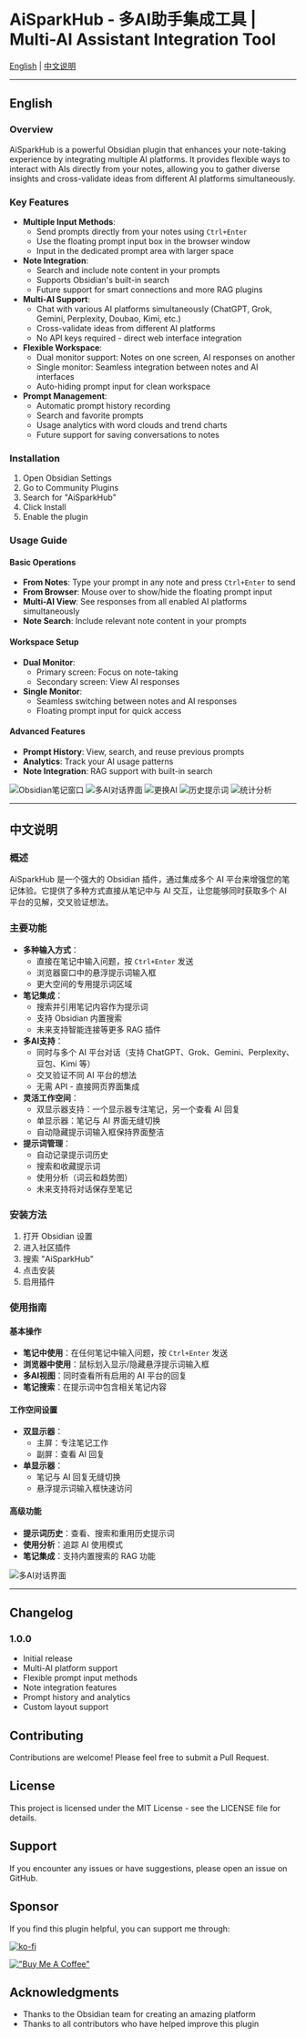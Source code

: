 # AiSparkHub - 多AI助手集成工具 | Multi-AI Assistant Integration Tool

[English](#english) | [中文说明](#chinese)

---

<a name="english"></a>
## English

### Overview
AiSparkHub is a powerful Obsidian plugin that enhances your note-taking experience by integrating multiple AI platforms. It provides flexible ways to interact with AIs directly from your notes, allowing you to gather diverse insights and cross-validate ideas from different AI platforms simultaneously.

### Key Features
- **Multiple Input Methods**:
  - Send prompts directly from your notes using `Ctrl+Enter`
  - Use the floating prompt input box in the browser window
  - Input in the dedicated prompt area with larger space
- **Note Integration**:
  - Search and include note content in your prompts
  - Supports Obsidian's built-in search
  - Future support for smart connections and more RAG plugins
- **Multi-AI Support**: 
  - Chat with various AI platforms simultaneously (ChatGPT, Grok, Gemini, Perplexity, Doubao, Kimi, etc.)
  - Cross-validate ideas from different AI platforms
  - No API keys required - direct web interface integration
- **Flexible Workspace**:
  - Dual monitor support: Notes on one screen, AI responses on another
  - Single monitor: Seamless integration between notes and AI interfaces
  - Auto-hiding prompt input for clean workspace
- **Prompt Management**:
  - Automatic prompt history recording
  - Search and favorite prompts
  - Usage analytics with word clouds and trend charts
  - Future support for saving conversations to notes

### Installation
1. Open Obsidian Settings
2. Go to Community Plugins
3. Search for "AiSparkHub"
4. Click Install
5. Enable the plugin

### Usage Guide

#### Basic Operations
- **From Notes**: Type your prompt in any note and press `Ctrl+Enter` to send
- **From Browser**: Mouse over to show/hide the floating prompt input
- **Multi-AI View**: See responses from all enabled AI platforms simultaneously
- **Note Search**: Include relevant note content in your prompts

#### Workspace Setup
- **Dual Monitor**: 
  - Primary screen: Focus on note-taking
  - Secondary screen: View AI responses
- **Single Monitor**: 
  - Seamless switching between notes and AI responses
  - Floating prompt input for quick access

#### Advanced Features
- **Prompt History**: View, search, and reuse previous prompts
- **Analytics**: Track your AI usage patterns
- **Note Integration**: RAG support with built-in search

![Obsidian笔记窗口](images/1.png)
![多AI对话界面](images/2.png)
![更换AI](images/3.png)
![历史提示词](images/4.png)
![统计分析](images/5.png)


---

<a name="chinese"></a>
## 中文说明

### 概述
AiSparkHub 是一个强大的 Obsidian 插件，通过集成多个 AI 平台来增强您的笔记体验。它提供了多种方式直接从笔记中与 AI 交互，让您能够同时获取多个 AI 平台的见解，交叉验证想法。

### 主要功能
- **多种输入方式**：
  - 直接在笔记中输入问题，按 `Ctrl+Enter` 发送
  - 浏览器窗口中的悬浮提示词输入框
  - 更大空间的专用提示词区域
- **笔记集成**：
  - 搜索并引用笔记内容作为提示词
  - 支持 Obsidian 内置搜索
  - 未来支持智能连接等更多 RAG 插件
- **多AI支持**：
  - 同时与多个 AI 平台对话（支持 ChatGPT、Grok、Gemini、Perplexity、豆包、Kimi 等）
  - 交叉验证不同 AI 平台的想法
  - 无需 API - 直接网页界面集成
- **灵活工作空间**：
  - 双显示器支持：一个显示器专注笔记，另一个查看 AI 回复
  - 单显示器：笔记与 AI 界面无缝切换
  - 自动隐藏提示词输入框保持界面整洁
- **提示词管理**：
  - 自动记录提示词历史
  - 搜索和收藏提示词
  - 使用分析（词云和趋势图）
  - 未来支持将对话保存至笔记

### 安装方法
1. 打开 Obsidian 设置
2. 进入社区插件
3. 搜索 "AiSparkHub"
4. 点击安装
5. 启用插件

### 使用指南

#### 基本操作
- **笔记中使用**：在任何笔记中输入问题，按 `Ctrl+Enter` 发送
- **浏览器中使用**：鼠标划入显示/隐藏悬浮提示词输入框
- **多AI视图**：同时查看所有启用的 AI 平台的回复
- **笔记搜索**：在提示词中包含相关笔记内容

#### 工作空间设置
- **双显示器**：
  - 主屏：专注笔记工作
  - 副屏：查看 AI 回复
- **单显示器**：
  - 笔记与 AI 回复无缝切换
  - 悬浮提示词输入框快速访问

#### 高级功能
- **提示词历史**：查看、搜索和重用历史提示词
- **使用分析**：追踪 AI 使用模式
- **笔记集成**：支持内置搜索的 RAG 功能

![多AI对话界面](images/AiSparkHub.png)

---

## Changelog

### 1.0.0
- Initial release
- Multi-AI platform support
- Flexible prompt input methods
- Note integration features
- Prompt history and analytics
- Custom layout support

## Contributing

Contributions are welcome! Please feel free to submit a Pull Request.

## License

This project is licensed under the MIT License - see the LICENSE file for details.

## Support

If you encounter any issues or have suggestions, please open an issue on GitHub.

## Sponsor

If you find this plugin helpful, you can support me through:

[![ko-fi](https://ko-fi.com/img/githubbutton_sm.svg)](https://ko-fi.com/tengledeng)

[!["Buy Me A Coffee"](https://www.buymeacoffee.com/assets/img/custom_images/orange_img.png)](https://buymeacoffee.com/tengledeng)

## Acknowledgments

- Thanks to the Obsidian team for creating an amazing platform
- Thanks to all contributors who have helped improve this plugin
